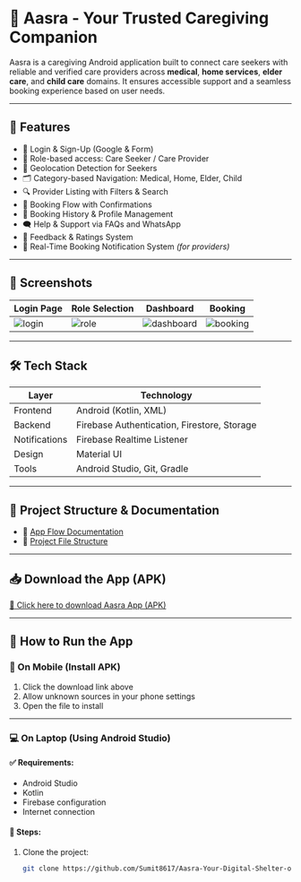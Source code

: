 # 🤝 Aasra - Your Trusted Caregiving Companion

Aasra is a caregiving Android application built to connect care seekers with reliable and verified care providers across **medical**, **home services**, **elder care**, and **child care** domains.
It ensures accessible support and a seamless booking experience based on user needs.

---

## 🚀 Features

- 🔐 Login & Sign-Up (Google & Form)
- 👥 Role-based access: Care Seeker / Care Provider
- 📍 Geolocation Detection for Seekers
- 🗂️ Category-based Navigation: Medical, Home, Elder, Child
- 🔍 Provider Listing with Filters & Search
- 📆 Booking Flow with Confirmations
- 🧾 Booking History & Profile Management
- 🗨️ Help & Support via FAQs and WhatsApp
- 💬 Feedback & Ratings System
- 🔔 Real-Time Booking Notification System *(for providers)*

---

## 📸 Screenshots


| Login Page | Role Selection | Dashboard | Booking |
|------------|----------------|-----------|---------|
| ![login](babycare/login.png) | ![role](babycare/role.png) | ![dashboard](babycare/dashboard.png) | ![booking](babycare/booking.png) |

---

## 🛠️ Tech Stack

| Layer         | Technology                     |
|--------------|----------------------------------|
| Frontend      | Android (Kotlin, XML)           |
| Backend       | Firebase Authentication, Firestore, Storage |
| Notifications | Firebase Realtime Listener       |
| Design        | Material UI                     |
| Tools         | Android Studio, Git, Gradle     |

---

## 📁 Project Structure & Documentation

- 📘 [App Flow Documentation](app/APP_FLOW_DOCUMENTATION.md)  
- 📂 [Project File Structure](app/PROJECT_STRUCTURE.md)

---

## 📥 Download the App (APK)

[🔗 Click here to download Aasra App (APK)](https://github.com/Sumit8617/Aasra-Your-Digital-Shelter-of-Care/releases/download/v1.0.0/app-debug.apk)

---

## 🧪 How to Run the App

### 📱 On Mobile (Install APK)
1. Click the download link above
2. Allow unknown sources in your phone settings
3. Open the file to install

---

### 💻 On Laptop (Using Android Studio)

#### ✅ Requirements:
- Android Studio
- Kotlin
- Firebase configuration
- Internet connection

#### 🔧 Steps:
1. Clone the project:
   ```bash
   git clone https://github.com/Sumit8617/Aasra-Your-Digital-Shelter-of-Care.git
